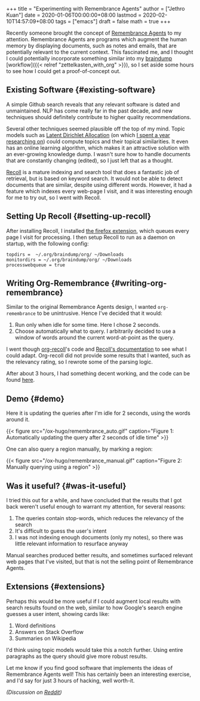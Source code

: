 +++
title = "Experimenting with Remembrance Agents"
author = ["Jethro Kuan"]
date = 2020-01-06T00:00:00+08:00
lastmod = 2020-02-10T14:57:09+08:00
tags = ["emacs"]
draft = false
math = true
+++

Recently someone brought the concept of [Remembrance Agents](http://alumni.media.mit.edu/~rhodes/Papers/remembrance.html) to my
attention. Remembrance Agents are programs which augment the human
memory by displaying documents, such as notes and emails, that are
potentially relevant to the current context. This fascinated me, and I
thought I could potentially incorporate something similar into my
[braindump](https://braindump.jethro.dev/) [workflow]({{< relref "zettelkasten_with_org" >}}), so I set aside some hours to see how I could get a
proof-of-concept out.


## Existing Software {#existing-software}

A simple Github search reveals that any relevant software is dated and
unmaintained. NLP has come really far in the past decade, and new
techniques should definitely contribute to higher quality
recommendations.

Several other techniques seemed plausible off the top of my mind.
Topic models such as [Latent Dirichlet Allocation](https://en.wikipedia.org/wiki/Latent%5FDirichlet%5Fallocation) (on which [I spent a
year researching on](https://github.com/jethrokuan/lda-survey)) could compute topics and their topical
similarities. It even has an online learning algorithm, which makes it
an attractive solution with an ever-growing knowledge dump. I wasn't
sure how to handle documents that are constantly changing (edited), so
I just left that as a thought.

[Recoll](https://www.lesbonscomptes.com/recoll/) is a mature indexing and search tool that does a fantastic job
of retrieval, but is based on keyword search. It would not be able to
detect documents that are similar, despite using different words.
However, it had a feature which indexes every web-page I visit, and
it was interesting enough for me to try out, so I went with Recoll.


## Setting Up Recoll {#setting-up-recoll}

After installing Recoll, I installed [the firefox extension](https://addons.mozilla.org/en-US/firefox/addon/recoll-we/), which
queues every page I visit for processing. I then setup Recoll to run
as a daemon on startup, with the following config:

```text
topdirs =  ~/.org/braindump/org/ ~/Downloads
monitordirs = ~/.org/braindump/org/ ~/Downloads
processwebqueue = true
```


## Writing Org-Remembrance {#writing-org-remembrance}

Similar to the original Remembrance Agents design, I wanted
`org-remembrance` to be unintrusive. Hence I've decided that it would:

1.  Run only when idle for some time. Here I chose 2 seconds.
2.  Choose automatically what to query. I arbitrarily decided to use a
    window of words around the current word-at-point as the query.

I went though [org-recoll](https://github.com/stardiviner/org-recoll)'s code and [Recoll's documentation](https://www.lesbonscomptes.com/recoll/usermanual/usermanual.html) to see what
I could adapt. Org-recoll did not provide some results that I wanted,
such as the relevancy rating, so I rewrote some of the parsing logic.

After about 3 hours, I had something decent working, and the code can
be found [here](https://github.com/jethrokuan/org-remembrance).


## Demo {#demo}

Here it is updating the queries after I'm idle for 2 seconds, using
the words around it.

{{< figure src="/ox-hugo/remembrance_auto.gif" caption="Figure 1: Automatically updating the query after 2 seconds of idle time" >}}

One can also query a region manually, by marking a region:

{{< figure src="/ox-hugo/remembrance_manual.gif" caption="Figure 2: Manually querying using a region" >}}


## Was it useful? {#was-it-useful}

I tried this out for a while, and have concluded that the results that
I got back weren't useful enough to warrant my attention, for several
reasons:

1.  The queries contain stop-words, which reduces the relevancy of the
    search
2.  It's difficult to guess the user's intent
3.  I was not indexing enough documents (only my notes), so there
    was little relevant information to resurface anyway

Manual searches produced better results, and sometimes surfaced
relevant web pages that I've visited, but that is not the selling
point of Remembrance Agents.


## Extensions {#extensions}

Perhaps this would be more useful if I could augment local results
with search results found on the web, similar to how Google's search
engine guesses a user intent, showing cards like:

1.  Word definitions
2.  Answers on Stack Overflow
3.  Summaries on Wikipedia

I'd think using topic models would take this a notch further. Using
entire paragraphs as the query should give more robust results.

Let me know if you find good software that implements the ideas of
Remembrance Agents well! This has certainly been an interesting
exercise, and I'd say for just 3 hours of hacking, well worth-it.

_(Discussion on [Reddit](https://www.reddit.com/r/emacs/comments/ekr5ek/experimenting%5Fwith%5Fremembrance%5Fagents/))_
